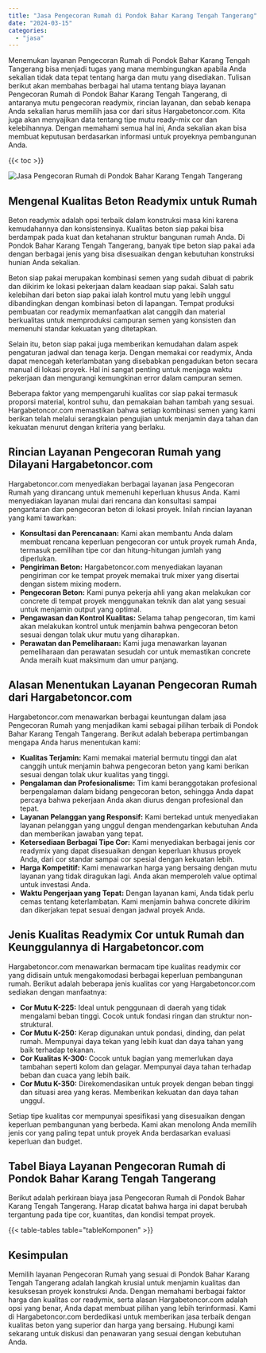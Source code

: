 ```yaml
---
title: "Jasa Pengecoran Rumah di Pondok Bahar Karang Tengah Tangerang"
date: "2024-03-15"
categories: 
  - "jasa"
---
```



Menemukan layanan Pengecoran Rumah di Pondok Bahar Karang Tengah Tangerang bisa menjadi tugas yang mana membingungkan apabila Anda sekalian tidak data tepat tentang harga dan mutu yang disediakan. Tulisan berikut akan membahas berbagai hal utama tentang biaya layanan Pengecoran Rumah di Pondok Bahar Karang Tengah Tangerang, di antaranya mutu pengecoran readymix, rincian layanan, dan sebab kenapa Anda sekalian harus memilih jasa cor dari situs Hargabetoncor.com. Kita juga akan menyajikan data tentang tipe mutu ready-mix cor dan kelebihannya. Dengan memahami semua hal ini, Anda sekalian akan bisa membuat keputusan berdasarkan informasi untuk proyeknya pembangunan Anda.

{{< toc >}}

![Jasa Pengecoran Rumah di Pondok Bahar Karang Tengah Tangerang](https://hargareadymixid.github.io/hbc/readymix-hbc%20(35).png)

## Mengenal Kualitas Beton Readymix untuk Rumah

Beton readymix adalah opsi terbaik dalam konstruksi masa kini karena kemudahannya dan konsistensinya. Kualitas beton siap pakai bisa berdampak pada kuat dan ketahanan struktur bangunan rumah Anda. Di Pondok Bahar Karang Tengah Tangerang, banyak tipe beton siap pakai ada dengan berbagai jenis yang bisa disesuaikan dengan kebutuhan konstruksi hunian Anda sekalian.

Beton siap pakai merupakan kombinasi semen yang sudah dibuat di pabrik dan dikirim ke lokasi pekerjaan dalam keadaan siap pakai. Salah satu kelebihan dari beton siap pakai ialah kontrol mutu yang lebih unggul dibandingkan dengan kombinasi beton di lapangan. Tempat produksi pembuatan cor readymix memanfaatkan alat canggih dan material berkualitas untuk memproduksi campuran semen yang konsisten dan memenuhi standar kekuatan yang ditetapkan.

Selain itu, beton siap pakai juga memberikan kemudahan dalam aspek pengaturan jadwal dan tenaga kerja. Dengan memakai cor readymix, Anda dapat mencegah keterlambatan yang disebabkan pengadukan beton secara manual di lokasi proyek. Hal ini sangat penting untuk menjaga waktu pekerjaan dan mengurangi kemungkinan error dalam campuran semen.

Beberapa faktor yang mempengaruhi kualitas cor siap pakai termasuk proporsi material, kontrol suhu, dan pemakaian bahan tambah yang sesuai. Hargabetoncor.com memastikan bahwa setiap kombinasi semen yang kami berikan telah melalui serangkaian pengujian untuk menjamin daya tahan dan kekuatan menurut dengan kriteria yang berlaku.

## Rincian Layanan Pengecoran Rumah yang Dilayani Hargabetoncor.com

Hargabetoncor.com menyediakan berbagai layanan jasa Pengecoran Rumah yang dirancang untuk memenuhi keperluan khusus Anda. Kami menyediakan layanan mulai dari rencana dan konsultasi sampai pengantaran dan pengecoran beton di lokasi proyek. Inilah rincian layanan yang kami tawarkan:

- **Konsultasi dan Perencanaan:** Kami akan membantu Anda dalam membuat rencana keperluan pengecoran cor untuk proyek rumah Anda, termasuk pemilihan tipe cor dan hitung-hitungan jumlah yang diperlukan.
- **Pengiriman Beton:** Hargabetoncor.com menyediakan layanan pengiriman cor ke tempat proyek memakai truk mixer yang disertai dengan sistem mixing modern.
- **Pengecoran Beton:** Kami punya pekerja ahli yang akan melakukan cor concrete di tempat proyek menggunakan teknik dan alat yang sesuai untuk menjamin output yang optimal.
- **Pengawasan dan Kontrol Kualitas:** Selama tahap pengecoran, tim kami akan melakukan kontrol untuk menjamin bahwa pengecoran beton sesuai dengan tolak ukur mutu yang diharapkan.
- **Perawatan dan Pemeliharaan:** Kami juga menawarkan layanan pemeliharaan dan perawatan sesudah cor untuk memastikan concrete Anda meraih kuat maksimum dan umur panjang.

## Alasan Menentukan Layanan Pengecoran Rumah dari Hargabetoncor.com

Hargabetoncor.com menawarkan berbagai keuntungan dalam jasa Pengecoran Rumah yang menjadikan kami sebagai pilihan terbaik di Pondok Bahar Karang Tengah Tangerang. Berikut adalah beberapa pertimbangan mengapa Anda harus menentukan kami:

- **Kualitas Terjamin:** Kami memakai material bermutu tinggi dan alat canggih untuk menjamin bahwa pengecoran beton yang kami berikan sesuai dengan tolak ukur kualitas yang tinggi.
- **Pengalaman dan Profesionalisme:** Tim kami beranggotakan profesional berpengalaman dalam bidang pengecoran beton, sehingga Anda dapat percaya bahwa pekerjaan Anda akan diurus dengan profesional dan tepat.
- **Layanan Pelanggan yang Responsif:** Kami bertekad untuk menyediakan layanan pelanggan yang unggul dengan mendengarkan kebutuhan Anda dan memberikan jawaban yang tepat.
- **Ketersediaan Berbagai Tipe Cor:** Kami menyediakan berbagai jenis cor readymix yang dapat disesuaikan dengan keperluan khusus proyek Anda, dari cor standar sampai cor spesial dengan kekuatan lebih.
- **Harga Kompetitif:** Kami menawarkan harga yang bersaing dengan mutu layanan yang tidak diragukan lagi. Anda akan memperoleh value optimal untuk investasi Anda.
- **Waktu Pengerjaan yang Tepat:** Dengan layanan kami, Anda tidak perlu cemas tentang keterlambatan. Kami menjamin bahwa concrete dikirim dan dikerjakan tepat sesuai dengan jadwal proyek Anda.

## Jenis Kualitas Readymix Cor untuk Rumah dan Keunggulannya di Hargabetoncor.com

Hargabetoncor.com menawarkan bermacam tipe kualitas readymix cor yang didisain untuk mengakomodasi berbagai keperluan pembangunan rumah. Berikut adalah beberapa jenis kualitas cor yang Hargabetoncor.com sediakan dengan manfaatnya:

- **Cor Mutu K-225:** Ideal untuk penggunaan di daerah yang tidak mengalami beban tinggi. Cocok untuk fondasi ringan dan struktur non-struktural.
- **Cor Mutu K-250:** Kerap digunakan untuk pondasi, dinding, dan pelat rumah. Mempunyai daya tekan yang lebih kuat dan daya tahan yang baik terhadap tekanan.
- **Cor Kualitas K-300:** Cocok untuk bagian yang memerlukan daya tambahan seperti kolom dan gelagar. Mempunyai daya tahan terhadap beban dan cuaca yang lebih baik.
- **Cor Mutu K-350:** Direkomendasikan untuk proyek dengan beban tinggi dan situasi area yang keras. Memberikan kekuatan dan daya tahan unggul.

Setiap tipe kualitas cor mempunyai spesifikasi yang disesuaikan dengan keperluan pembangunan yang berbeda. Kami akan menolong Anda memilih jenis cor yang paling tepat untuk proyek Anda berdasarkan evaluasi keperluan dan budget.

## Tabel Biaya Layanan Pengecoran Rumah di Pondok Bahar Karang Tengah Tangerang

Berikut adalah perkiraan biaya jasa Pengecoran Rumah di Pondok Bahar Karang Tengah Tangerang. Harap dicatat bahwa harga ini dapat berubah tergantung pada tipe cor, kuantitas, dan kondisi tempat proyek.

{{< table-tables table="tableKomponen" >}}

## Kesimpulan

Memilih layanan Pengecoran Rumah yang sesuai di Pondok Bahar Karang Tengah Tangerang adalah langkah krusial untuk menjamin kualitas dan kesuksesan proyek konstruksi Anda. Dengan memahami berbagai faktor harga dan kualitas cor readymix, serta alasan Hargabetoncor.com adalah opsi yang benar, Anda dapat membuat pilihan yang lebih terinformasi. Kami di Hargabetoncor.com berdedikasi untuk memberikan jasa terbaik dengan kualitas beton yang superior dan harga yang bersaing. Hubungi kami sekarang untuk diskusi dan penawaran yang sesuai dengan kebutuhan Anda.
